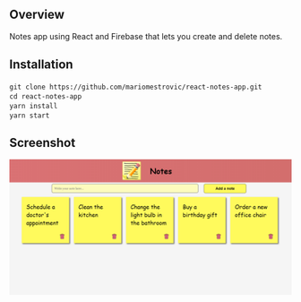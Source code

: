 ## Overview
Notes app using React and Firebase that lets you create and delete notes.

## Installation
`git clone https://github.com/mariomestrovic/react-notes-app.git`  
`cd react-notes-app`  
`yarn install`  
`yarn start`  

## Screenshot

![Screenshot](https://github.com/mariomestrovic/react-notes-app/blob/master/src/react-notes-app.png "Notes App Screenshot")
